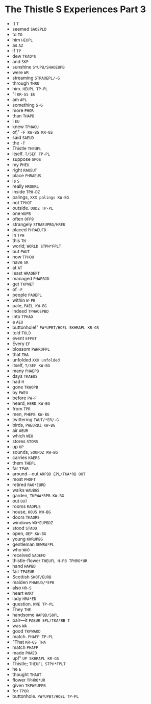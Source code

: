 # The Thistle S Experiences Part 3

* It `T`
* seemed `SAOEPLD`
* to `TO`
* him `HEUPL`
* as `AZ`
* if `TP`
* dew `TKAO*U`
* and `SKP`
* sunshine `S*UPB/SHAOEUPB`
* were `WR`
* streaming `STRAOEPL/-G`
* through `THRU`
* him. `HEUPL TP-PL`
* "I `KR-GS EU`
* am `APL`
* something `S-G`
* more `PHOR`
* than `THAPB`
* I `EU`
* knew `TPHAOU`
* of," `-F KW-BG KR-GS`
* said `SAEUD`
* the `-T`
* Thistle `THEUFL`
* itself. `T/SEF TP-PL`
* suppose `SPOS`
* my `PHEU`
* right `RAOEUT`
* place `PHRAEUS`
* is `S`
* really `HROERL`
* inside `TPH-DZ`
* palings, `XXX palings KW-BG`
* not `TPHOT`
* outside. `OUDZ TP-PL`
* one `WUPB`
* often `OFPB`
* strangely `STRAEUPBG/HREU`
* placed `PHRAEUFD`
* in `TPH`
* this `TH`
* world; `WORLD STPH*FPLT`
* but `PWUT`
* now `TPHOU`
* have `SR`
* at `AT`
* least `HRAOEFT`
* managed `PHAPBGD`
* get `TKPWET`
* of `-F`
* people `PAOEPL`
* within `W-PB`
* pale, `PAEL KW-BG`
* indeed `TPHAOEPBD`
* into `TPHAO`
* a `AEU`
* buttonhole!" `PW*UPBT/HOEL SKHRAPL KR-GS`
* told `TOLD`
* event `EFPBT`
* Every `EF`
* blossom `PWHROFPL`
* that `THA`
* unfolded `XXX unfolded`
* itself, `T/SEF KW-BG`
* many `PHAEPB`
* days `TKAEUS`
* had `H`
* gone `TKWOPB`
* by `PWEU`
* before `PW-F`
* heard, `HERD KW-BG`
* from `TPR`
* men, `PHEPB KW-BG`
* twittering `TWUT/*ER/-G`
* birds, `PWEURDZ KW-BG`
* air `AEUR`
* which `WEU`
* stores `STORS`
* up `UP`
* sounds, `SOUPDZ KW-BG`
* carries `KAERS`
* them `THEPL`
* far `TPAR`
* around—out `ARPBD EPL/TKA*RB OUT`
* most `PHOFT`
* retired `RAO*EURD`
* walks `WAUBGS`
* garden, `TKPWA*RPB KW-BG`
* out `OUT`
* rooms `RAOPLS`
* house, `HOUS KW-BG`
* doors `TKAORS`
* windows `WO*EUPBDZ`
* stood `STAOD`
* open, `OEP KW-BG`
* young `KWRUPBG`
* gentleman `SKWRA*PL`
* who `WHO`
* received `SAOEFD`
* thistle-flower `THEUFL H-PB TPHRO*UR`
* hand `HAPBD`
* fair `TPAEUR`
* Scottish `SKOT/EURB`
* maiden `PHAEUD/*EPB`
* also `HR-S`
* heart `HART`
* lady `HRA*ED`
* question. `KWE TP-PL`
* They `THE`
* handsome `HAPBD/SOPL`
* pair—it `PAEUR EPL/TKA*RB T`
* was `WA`
* good `TKPWAOD`
* match. `PHAFP TP-PL`
* "That `KR-GS THA`
* match `PHAFP`
* made `PHAED`
* up!" `UP SKHRAPL KR-GS`
* Thistle; `THEUFL STPH*FPLT`
* he `E`
* thought `THAUT`
* flower `TPHRO*UR`
* given `TKPWEUFPB`
* for `TPOR`
* buttonhole. `PW*UPBT/HOEL TP-PL`

